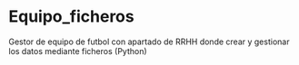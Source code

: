 # Equipo_ficheros
Gestor de equipo de futbol con apartado de RRHH donde crear y gestionar los datos mediante ficheros (Python)
